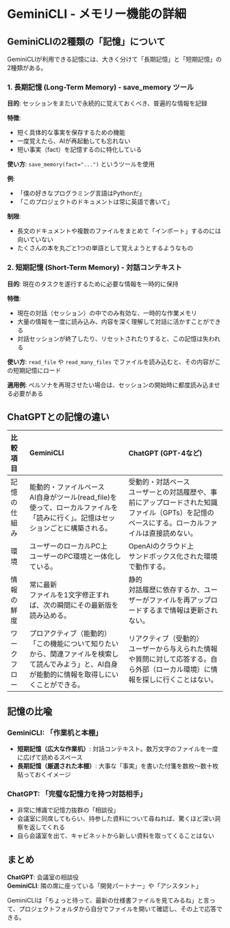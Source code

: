 # GeminiCLI - メモリー機能の詳細

## GeminiCLIの2種類の「記憶」について

GeminiCLIが利用できる記憶には、大きく分けて「長期記憶」と「短期記憶」の2種類がある。

### 1. 長期記憶 (Long-Term Memory) - save_memory ツール

**目的**: セッションをまたいで永続的に覚えておくべき、普遍的な情報を記録

**特徴**:
- 短く具体的な事実を保存するための機能
- 一度覚えたら、AIが再起動しても忘れない
- 短い事実（fact）を記憶するのに特化している

**使い方**: `save_memory(fact="...")` というツールを使用

**例**: 
- 「僕の好きなプログラミング言語はPythonだ」
- 「このプロジェクトのドキュメントは常に英語で書いて」

**制限**: 
- 長文のドキュメントや複数のファイルをまとめて「インポート」するのには向いていない
- たくさんの本を丸ごと1つの単語として覚えようとするようなもの

### 2. 短期記憶 (Short-Term Memory) - 対話コンテキスト

**目的**: 現在のタスクを遂行するために必要な情報を一時的に保持

**特徴**:
- 現在の対話（セッション）の中でのみ有効な、一時的な作業メモリ
- 大量の情報を一度に読み込み、内容を深く理解して対話に活かすことができる
- 対話セッションが終了したり、リセットされたりすると、この記憶は失われる

**使い方**: `read_file` や `read_many_files` でファイルを読み込むと、その内容がこの短期記憶にロード

**適用例**: ペルソナを再現させたい場合は、セッションの開始時に都度読み込ませる必要がある

## ChatGPTとの記憶の違い

| 比較項目 | GeminiCLI | ChatGPT (GPT-4など) |
|:---|:---|:---|
| 記憶の仕組み | 能動的・ファイルベース<br>AI自身がツール(read_file)を使って、ローカルファイルを「読みに行く」。記憶はセッションごとに構築される。 | 受動的・対話ベース<br>ユーザーとの対話履歴や、事前にアップロードされた知識ファイル（GPTs）を記憶のベースにする。ローカルファイルは直接読めない。 |
| 環境 | ユーザーのローカルPC上<br>ユーザーのPC環境と一体化している。 | OpenAIのクラウド上<br>サンドボックス化された環境で動作する。 |
| 情報の鮮度 | 常に最新<br>ファイルを1文字修正すれば、次の瞬間にその最新版を読み込める。 | 静的<br>対話履歴に依存するか、ユーザーがファイルを再アップロードするまで情報は更新されない。 |
| ワークフロー | プロアクティブ（能動的）<br>「この機能について知りたいから、関連ファイルを検索して読んでみよう」と、AI自身が能動的に情報を取得しにいくことができる。 | リアクティブ（受動的）<br>ユーザーから与えられた情報や質問に対して応答する。自ら外部（ローカル環境）に情報を探しに行くことはない。 |

## 記憶の比喩

### GeminiCLI: 「作業机と本棚」
- **短期記憶（広大な作業机）**: 対話コンテキスト。数万文字のファイルを一度に広げて読めるスペース
- **長期記憶（厳選された本棚）**: 大事な「事実」を書いた付箋を数枚〜数十枚貼っておくイメージ

### ChatGPT: 「完璧な記憶力を持つ対話相手」
- 非常に博識で記憶力抜群の「相談役」
- 会議室に同席してもらい、持参した資料について尋ねれば、驚くほど深い洞察を返してくれる
- 自ら会議室を出て、キャビネットから新しい資料を取ってくることはない

## まとめ

**ChatGPT**: 会議室の相談役  
**GeminiCLI**: 隣の席に座っている「開発パートナー」や「アシスタント」

GeminiCLIは「ちょっと待って、最新の仕様書ファイルを見てみるね」と言って、プロジェクトフォルダから自分でファイルを開いて確認し、その上で応答できる。